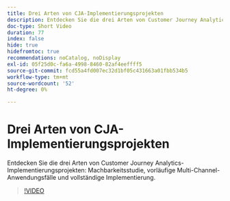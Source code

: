 ```yaml
---
title: Drei Arten von CJA-Implementierungsprojekten
description: Entdecken Sie die drei Arten von Customer Journey Analytics-Implementierungsprojekten, Konzeptnachweis, vorläufige Multi-Channel-Anwendungsfälle und vollständige Implementierung.
doc-type: Short Video
duration: 77
index: false
hide: true
hidefromtoc: true
recommendations: noCatalog, noDisplay
exl-id: 05f25d0c-fa6a-4998-8460-82af4eeffff5
source-git-commit: fcd55a4fd007ec32d1bf05c431663a01fbb534b5
workflow-type: tm+mt
source-wordcount: '52'
ht-degree: 0%

---
```


# Drei Arten von CJA-Implementierungsprojekten

Entdecken Sie die drei Arten von Customer Journey Analytics-Implementierungsprojekten: Machbarkeitsstudie, vorläufige Multi-Channel-Anwendungsfälle und vollständige Implementierung.

<!-- 62_S113_3442460_77_three-types-of-cja-implementation-projects -->
>[!VIDEO](https://video.tv.adobe.com/v/3463032/?learn=on&enablevpops=true&captions=ger)
